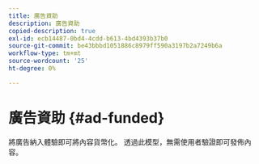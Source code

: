 ```yaml
---
title: 廣告資助
description: 廣告資助
copied-description: true
exl-id: ecb14487-0bd4-4cdd-b613-4bd4393b37b0
source-git-commit: be43bbbd1051886c8979ff590a3197b2a7249b6a
workflow-type: tm+mt
source-wordcount: '25'
ht-degree: 0%

---
```


# 廣告資助 {#ad-funded}

將廣告納入體驗即可將內容貨幣化。 透過此模型，無需使用者驗證即可發佈內容。
